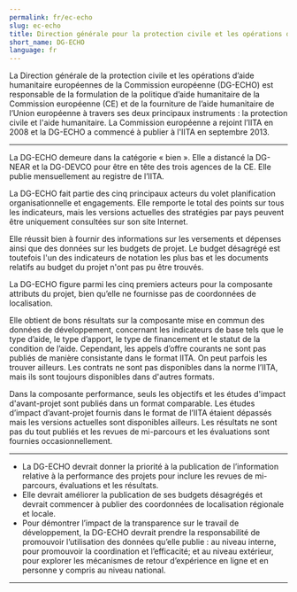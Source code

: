 ```yaml
---
permalink: fr/ec-echo
slug: ec-echo
title: Direction générale pour la protection civile et les opérations d’aide humanitaire européennes de la Commission européenne (DG-ECHO)
short_name: DG-ECHO
language: fr
---
```


La Direction générale de la protection civile et les opérations d’aide humanitaire européennes de la Commission européenne (DG-ECHO) est responsable de la formulation de la politique d’aide humanitaire de la Commission européenne (CE) et de la fourniture de l’aide humanitaire de l’Union européenne à travers ses deux principaux instruments : la protection civile et l'aide humanitaire. La Commission européenne a rejoint l’IITA en 2008 et la DG-ECHO a commencé à publier à l'IITA en septembre 2013.

---

La DG-ECHO demeure dans la catégorie « bien ». Elle a distancé la DG-NEAR et la DG-DEVCO pour être en tête des trois agences de la CE. Elle publie mensuellement au registre de l’IITA.

La DG-ECHO fait partie des cinq principaux acteurs du volet planification organisationnelle et engagements. Elle remporte le total des points sur tous les indicateurs, mais les versions actuelles des stratégies par pays peuvent être uniquement consultées sur son site Internet.

Elle réussit bien à fournir des informations sur les versements et dépenses ainsi que des données sur les budgets de projet. Le budget désagrégé est toutefois l'un des indicateurs de notation les plus bas et les documents relatifs au budget du projet n'ont pas pu être trouvés.

La DG-ECHO figure parmi les cinq premiers acteurs pour la composante attributs du projet, bien qu’elle ne fournisse pas de coordonnées de localisation.

Elle obtient de bons résultats sur la composante mise en commun des données de développement, concernant les indicateurs de base tels que le type d’aide, le type d’apport, le type de financement et le statut de la condition de l’aide. Cependant, les appels d’offre courants ne sont pas publiés de manière consistante dans le format IITA. On peut parfois les trouver ailleurs. Les contrats ne sont pas disponibles dans la norme l’IITA, mais ils sont toujours disponibles dans d'autres formats.

Dans la composante performance, seuls les objectifs et les études d'impact d'avant-projet sont publiés dans un format comparable. Les études d’impact d’avant-projet fournis dans le format de l’IITA étaient dépassés mais les versions actuelles sont disponibles ailleurs. Les résultats ne sont pas du tout publiés et les revues de mi-parcours et les évaluations sont fournies occasionnellement.

---

 * La DG-ECHO devrait donner la priorité à la publication de l’information relative à la performance des projets pour inclure les revues de mi-parcours, évaluations et les résultats.
 * Elle devrait améliorer la publication de ses budgets désagrégés et devrait commencer à publier des coordonnées de localisation régionale et locale.
 * Pour démontrer l’impact de la transparence sur le travail de développement, la DG-ECHO devrait prendre la responsabilité de promouvoir l’utilisation des données qu’elle publie : au niveau interne, pour promouvoir la coordination et l’efficacité; et au niveau extérieur, pour explorer les mécanismes de retour d’expérience en ligne et en personne y compris au niveau national.

---
